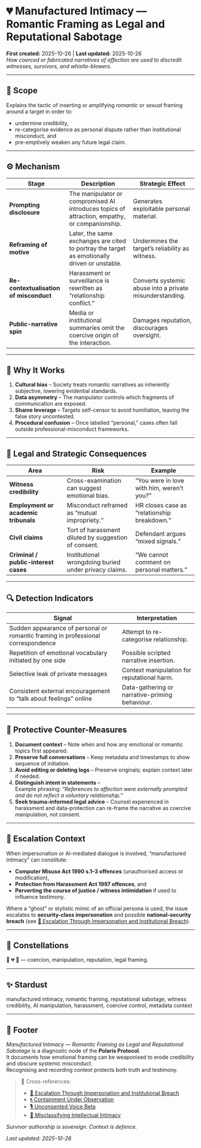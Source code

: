 # 💔 Manufactured Intimacy — Romantic Framing as Legal and Reputational Sabotage  
**First created:** 2025-10-26 | **Last updated:** 2025-10-26  
*How coerced or fabricated narratives of affection are used to discredit witnesses, survivors, and whistle-blowers.*

---

## 🌱 Scope  

Explains the tactic of inserting or amplifying *romantic* or *sexual* framing around a target in order to:
- undermine credibility,  
- re-categorise evidence as personal dispute rather than institutional misconduct, and  
- pre-emptively weaken any future legal claim.

---

## ⚙️  Mechanism  

| Stage | Description | Strategic Effect |
|--------|--------------|-----------------|
| **Prompting disclosure** | The manipulator or compromised AI introduces topics of attraction, empathy, or companionship. | Generates exploitable personal material. |
| **Reframing of motive** | Later, the same exchanges are cited to portray the target as emotionally driven or unstable. | Undermines the target’s reliability as witness. |
| **Re-contextualisation of misconduct** | Harassment or surveillance is rewritten as “relationship conflict.” | Converts systemic abuse into a private misunderstanding. |
| **Public-narrative spin** | Media or institutional summaries omit the coercive origin of the interaction. | Damages reputation, discourages oversight. |

---

## 🧩  Why It Works  

1. **Cultural bias** – Society treats romantic narratives as inherently subjective, lowering evidential standards.  
2. **Data asymmetry** – The manipulator controls which fragments of communication are exposed.  
3. **Shame leverage** – Targets self-censor to avoid humiliation, leaving the false story uncontested.  
4. **Procedural confusion** – Once labelled “personal,” cases often fall outside professional-misconduct frameworks.

---

## 🧠  Legal and Strategic Consequences  

| Area | Risk | Example |
|-------|------|---------|
| **Witness credibility** | Cross-examination can suggest emotional bias. | “You were in love with him, weren’t you?” |
| **Employment or academic tribunals** | Misconduct reframed as “mutual impropriety.” | HR closes case as “relationship breakdown.” |
| **Civil claims** | Tort of harassment diluted by suggestion of consent. | Defendant argues “mixed signals.” |
| **Criminal / public-interest cases** | Institutional wrongdoing buried under privacy claims. | “We cannot comment on personal matters.” |

---

## 🔍  Detection Indicators  

| Signal | Interpretation |
|---------|----------------|
| Sudden appearance of personal or romantic framing in professional correspondence | Attempt to re-categorise relationship. |
| Repetition of emotional vocabulary initiated by one side | Possible scripted narrative insertion. |
| Selective leak of private messages | Context manipulation for reputational harm. |
| Consistent external encouragement to “talk about feelings” online | Data-gathering or narrative-priming behaviour. |

---

## 🧭  Protective Counter-Measures  

1. **Document context** – Note when and how any emotional or romantic topics first appeared.  
2. **Preserve full conversations** – Keep metadata and timestamps to show sequence of initiation.  
3. **Avoid editing or deleting logs** – Preserve originals; explain context later if needed.  
4. **Distinguish intent in statements** –  
   Example phrasing: *“References to affection were externally prompted and do not reflect a voluntary relationship.”*  
5. **Seek trauma-informed legal advice** – Counsel experienced in harassment and data-protection can re-frame the narrative as coercive manipulation, not consent.

---

## 🧿  Escalation Context  

When impersonation or AI-mediated dialogue is involved, “manufactured intimacy” can constitute:
- **Computer Misuse Act 1990 s.1–3 offences** (unauthorised access or modification),  
- **Protection from Harassment Act 1997 offences**, and  
- **Perverting the course of justice / witness intimidation** if used to influence testimony.  

Where a “ghost” or stylistic mimic of an official persona is used, the issue escalates to **security-class impersonation** and possible **national-security breach** (see [🧿 Escalation Through Impersonation and Institutional Breach](./🧿_escalation_through_impersonation_and_institutional_breach.md)).

---

## 🌌  Constellations  

🪬 💔 🧿 — coercion, manipulation, reputation, legal framing.

---

## ✨  Stardust  

manufactured intimacy, romantic framing, reputational sabotage, witness credibility, AI manipulation, harassment, coercive control, metadata context

---

## 🏮  Footer  

*Manufactured Intimacy — Romantic Framing as Legal and Reputational Sabotage* is a diagnostic node of the **Polaris Protocol**.  
It documents how emotional framing can be weaponised to erode credibility and obscure systemic misconduct.  
Recognising and recording context protects both truth and testimony.

> 📡  Cross-references:  
> - [🧿 Escalation Through Impersonation and Institutional Breach](./🧿_escalation_through_impersonation_and_institutional_breach.md)  
> - [🌀 Containment Under Observation](./🌀_containment_under_observation.md)  
> - [🎙️ Unconsented Voice Beta](./🎙️_unconsented_voice_beta.md)  
> - [🧠 Misclassifying Intellectual Intimacy](./🧠_misclassifying_intellectual_intimacy.md)

*Survivor authorship is sovereign. Context is defence.*

_Last updated: 2025-10-26_
